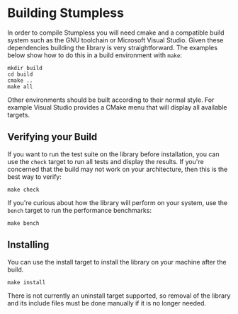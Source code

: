 # Building Stumpless

In order to compile Stumpless you will need cmake and a compatible build system
such as the GNU toolchain or Microsoft Visual Studio. Given these dependencies
building the library is very straightforward. The examples below show how to do
this in a build environment with `make`:

    mkdir build
    cd build
    cmake ..
    make all

Other environments should be built according to their normal style. For example
Visual Studio provides a CMake menu that will display all available targets.

## Verifying your Build

If you want to run the test suite on the library before installation, you can
use the `check` target to run all tests and display the results. If you're
concerned that the build may not work on your architecture, then this is the
best way to verify:

    make check

If you're curious about how the library will perform on your system, use the
`bench` target to run the performance benchmarks:

    make bench

## Installing

You can use the install target to install the library on your machine after the
build.

    make install

There is not currently an uninstall target supported, so removal of the library
and its include files must be done manually if it is no longer needed.
